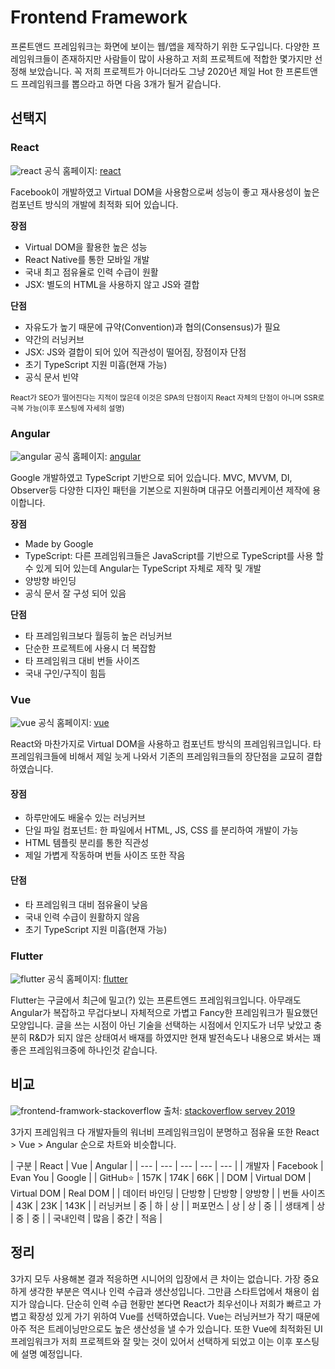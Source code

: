 # Frontend Framework

프론트앤드 프레임워크는 화면에 보이는 웹/앱을 제작하기 위한 도구입니다. 다양한 프레임워크들이 존재하지만 사람들이 많이 사용하고 저희 프로젝트에 적합한 몇가지만 선정해 보았습니다. 꼭 저희 프로젝트가 아니더라도 그냥 2020년 제일 Hot 한 프론트앤드 프레임워크를 뽑으라고 하면 다음 3개가 될거 같습니다.


## 선택지

### React

![react](/img/wedev/react.jpg)
<span class="ref">공식 홈페이지: [react](https://reactjs.org/)</span>

Facebook이 개발하였고 Virtual DOM을 사용함으로써 성능이 좋고 재사용성이 높은 컴포넌트 방식의 개발에 최적화 되어 있습니다.

**장점**

- Virtual DOM을 활용한 높은 성능
- React Native를 통한 모바일 개발
- 국내 최고 점유율로 인력 수급이 원활
- JSX: 별도의 HTML을 사용하지 않고 JS와 결합

**단점**

- 자유도가 높기 때문에 규약(Convention)과 협의(Consensus)가 필요
- 약간의 러닝커브
- JSX: JS와 결합이 되어 있어 직관성이 떨어짐, 장점이자 단점
- 초기 TypeScript 지원 미흡(현재 가능)
- 공식 문서 빈약

<small>React가 SEO가 떨어진다는 지적이 많은데 이것은 SPA의 단점이지 React 자체의 단점이 아니며 SSR로 극복 가능(이후 포스팅에 자세히 설명)</small>


### Angular

![angular](/img/wedev/angular.jpg)
<span class="ref">공식 홈페이지: [angular](https://angular.io/)</span>

Google 개발하였고 TypeScript 기반으로 되어 있습니다. MVC, MVVM, DI, Observer등 다양한 디자인 패턴을 기본으로 지원하며 대규모 어플리케이션 제작에 용이합니다.

**장점**

- Made by Google
- TypeScript: 다른 프레임워크들은 JavaScript를 기반으로 TypeScript를 사용 할 수 있게 되어 있는데 Angular는 TypeScript 자체로 제작 및 개발
- 양방향 바인딩
- 공식 문서 잘 구성 되어 있음

**단점**

- 타 프레임워크보다 월등히 높은 러닝커브
- 단순한 프로젝트에 사용시 더 복잡함
- 타 프레임워크 대비 번들 사이즈
- 국내 구인/구직이 힘듬

### Vue

![vue](/img/wedev/vue.jpg)
<span class="ref">공식 홈페이지: [vue](https://vuejs.org/)</span>

React와 마찬가지로 Virtual DOM을 사용하고 컴포넌트 방식의 프레임워크입니다. 타 프레임워크들에 비해서 제일 늣게 나와서 기존의 프레임워크들의 장단점을 교묘히 결합하였습니다.

#### 장점

- 하루만에도 배울수 있는 러닝커브
- 단일 파일 컴포넌트: 한 파일에서 HTML, JS, CSS 를 분리하여 개발이 가능
- HTML 템플릿 분리를 통한 직관성
- 제일 가볍게 작동하며 번들 사이즈 또한 작음

#### 단점

- 타 프레임워크 대비 점유율이 낮음
- 국내 인력 수급이 원활하지 않음
- 초기 TypeScript 지원 미흡(현재 가능)

### Flutter

![flutter](/img/wedev/flutter.jpg)
<span class="ref">공식 홈페이지: [flutter](https://flutter.dev/)</span>

Flutter는 구글에서 최근에 밀고(?) 있는 프론트엔드 프레임워크입니다. 아무래도 Angular가 복잡하고 무겁다보니 자체적으로 가볍고 Fancy한 프레임워크가 필요했던 모양입니다. 글을 쓰는 시점이 아닌 기술을 선택하는 시점에서 인지도가 너무 낮았고 충분히 R&D가 되지 않은 상태여서 배재를 하였지만 현재 발전속도나 내용으로 봐서는 꽤 좋은 프레임워크중에 하나인것 같습니다.


## 비교

![frontend-framwork-stackoverflow](/img/wedev/frontend-frameworks-stackoverflow.png)
<span class="ref">출처: [stackoverflow servey 2019](https://insights.stackoverflow.com/survey/2019/)</span>

3가지 프레임워크 다 개발자들의 워너비 프레임워크임이 분명하고 점유율 또한 React > Vue > Angular 순으로 차트와 비슷합니다.

| 구분 | React | Vue | Angular |
| --- | --- | --- | --- | --- |
| 개발자 | Facebook | Evan You | Google |
| GitHub⭐ | 157K | 174K | 66K |
| DOM | Virtual DOM | Virtual DOM | Real DOM |
| 데이터 바인딩 | 단방향 | 단방향 | 양방향 |
| 번들 사이즈 | 43K | 23K | 143K |
| 러닝커브 | 중 | 하 | 상 |
| 퍼포먼스 | 상 | 상 | 중 |
| 생태계 | 상 | 중 | 중 |
| 국내인력 | 많음 | 중간 | 적음 |

## 정리

3가지 모두 사용해본 결과 적응하면 시니어의 입장에서 큰 차이는 없습니다. 가장 중요하게 생각한 부분은 역시나 인력 수급과 생산성입니다. 그만큼 스타트업에서 채용이 쉽지가 않습니다. 단순히 인력 수급 현황만 본다면 React가 최우선이나 저희가 빠르고 가볍고 확장성 있게 가기 위하여 Vue를 선택하였습니다. Vue는 러닝커브가 작기 때문에 아주 적은 트레이닝만으로도 높은 생산성을 낼 수가 있습니다. 또한 Vue에 최적화된 UI 프레임워크가 저희 프로젝트와 잘 맞는 것이 있어서 선택하게 되었고 이는 이후 포스팅에 설명 예정입니다.
